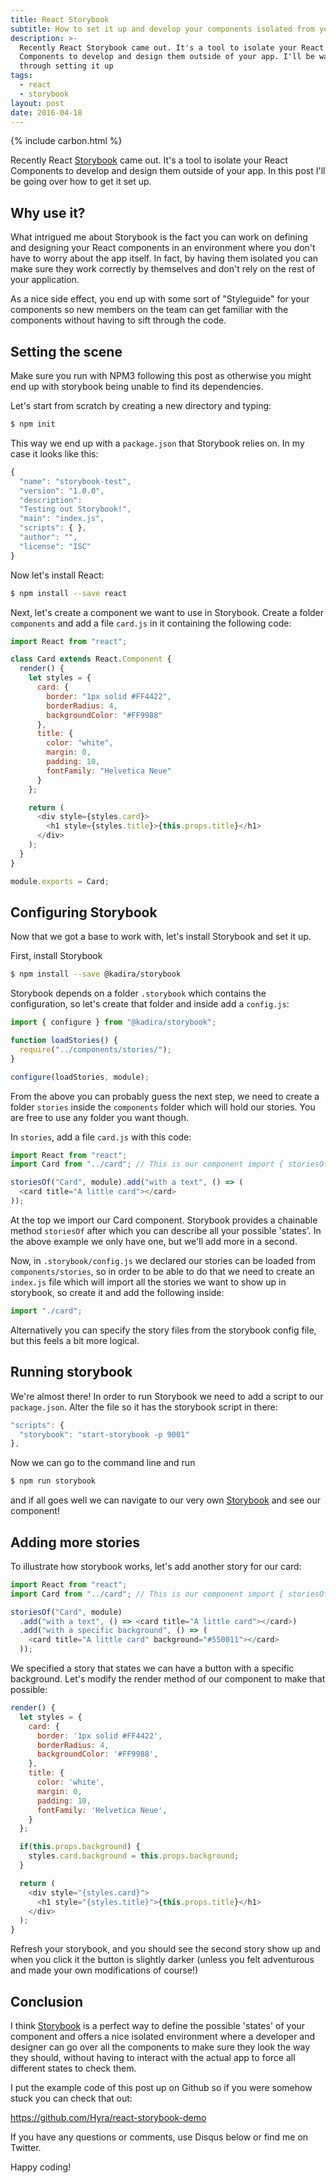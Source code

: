 ```yaml
---
title: React Storybook
subtitle: How to set it up and develop your components isolated from your app
description: >-
  Recently React Storybook came out. It's a tool to isolate your React
  Components to develop and design them outside of your app. I'll be walking
  through setting it up
tags:
  - react
  - storybook
layout: post
date: 2016-04-18
---
```


{% include carbon.html %}

Recently React [Storybook][1] came out. It's a tool to isolate your React Components to develop and design them outside of your app. In this post I'll be going over how to get it set up.

## Why use it?

What intrigued me about Storybook is the fact you can work on defining and designing your React components in an environment where you don't have to worry about the app itself. In fact, by having them isolated you can make sure they work correctly by themselves and don't rely on the rest of your application.

As a nice side effect, you end up with some sort of "Styleguide" for your components so new members on the team can get familiar with the components without having to sift through the code.

<!-- Rectangle Ad -->

<!-- <center>
<ins class="adsbygoogle"
     style="display:inline-block;width:336px;height:280px"
     data-ad-client="ca-pub-0534492338431642"
     data-ad-slot="3199566305"></ins>
</center>
<script>
(adsbygoogle = window.adsbygoogle || []).push({});
</script> -->

## Setting the scene

Make sure you run with NPM3 following this post as otherwise you might end up with storybook being unable to find its dependencies.

Let's start from scratch by creating a new directory and typing:

```bash
$ npm init
```

This way we end up with a `package.json` that Storybook relies on. In my case it looks like this:

```javascript
{
  "name": "storybook-test",
  "version": "1.0.0",
  "description":
  "Testing out Storybook!",
  "main": "index.js",
  "scripts": { },
  "author": "",
  "license": "ISC"
}
```

Now let's install React:

```bash
$ npm install --save react
```

Next, let's create a component we want to use in Storybook. Create a folder `components` and add a file `card.js` in it containing the following code:

```javascript
import React from "react";

class Card extends React.Component {
  render() {
    let styles = {
      card: {
        border: "1px solid #FF4422",
        borderRadius: 4,
        backgroundColor: "#FF9988"
      },
      title: {
        color: "white",
        margin: 0,
        padding: 10,
        fontFamily: "Helvetica Neue"
      }
    };

    return (
      <div style={styles.card}>
        <h1 style={styles.title}>{this.props.title}</h1>
      </div>
    );
  }
}

module.exports = Card;
```

## Configuring Storybook

Now that we got a base to work with, let's install Storybook and set it up.

First, install Storybook

```bash
$ npm install --save @kadira/storybook
```

Storybook depends on a folder `.storybook` which contains the configuration, so let's create that folder and inside add a `config.js`:

```javascript
import { configure } from "@kadira/storybook";

function loadStories() {
  require("../components/stories/");
}

configure(loadStories, module);
```

From the above you can probably guess the next step, we need to create a folder `stories` inside the `components` folder which will hold our stories. You are free to use any folder you want though.

In `stories`, add a file `card.js` with this code:

```javascript
import React from "react";
import Card from "../card"; // This is our component import { storiesOf, action } from '@kadira/storybook';

storiesOf("Card", module).add("with a text", () => (
  <card title="A little card"></card>
));
```

At the top we import our Card component. Storybook provides a chainable method `storiesOf` after which you can describe all your possible 'states'. In the above example we only have one, but we'll add more in a second.

Now, in `.storybook/config.js` we declared our stories can be loaded from `components/stories`, so in order to be able to do that we need to create an `index.js` file which will import all the stories we want to show up in storybook, so create it and add the following inside:

```javascript
import "./card";
```

Alternatively you can specify the story files from the storybook config file, but this feels a bit more logical.

## Running storybook

We're almost there! In order to run Storybook we need to add a script to our `package.json`. Alter the file so it has the storybook script in there:

```javascript
"scripts": {
  "storybook": "start-storybook -p 9001"
},
```

Now we can go to the command line and run

```bash
$ npm run storybook
```

and if all goes well we can navigate to our very own [Storybook](http://localhost:9001) and see our component!

## Adding more stories

To illustrate how storybook works, let's add another story for our card:

```javascript
import React from "react";
import Card from "../card"; // This is our component import { storiesOf, action } from '@kadira/storybook';

storiesOf("Card", module)
  .add("with a text", () => <card title="A little card"></card>)
  .add("with a specific background", () => (
    <card title="A little card" background="#550011"></card>
  ));
```

We specified a story that states we can have a button with a specific background. Let's modify the render method of our component to make that possible:

```javascript
render() {
  let styles = {
    card: {
      border: '1px solid #FF4422',
      borderRadius: 4,
      backgroundColor: '#FF9988',
    },
    title: {
      color: 'white',
      margin: 0,
      padding: 10,
      fontFamily: 'Helvetica Neue',
    }
  };

  if(this.props.background) {
    styles.card.background = this.props.background;
  }

  return (
    <div style="{styles.card}">
      <h1 style="{styles.title}">{this.props.title}</h1>
    </div>
  );
}
```

Refresh your storybook, and you should see the second story show up and when you click it the button is slightly darker (unless you felt adventurous and made your own modifications of course!)

## Conclusion

I think [Storybook][1] is a perfect way to define the possible 'states' of your component and offers a nice isolated environment where a developer and designer can go over all the components to make sure they look the way they should, without having to interact with the actual app to force all different states to check them.

I put the example code of this post up on Github so if you were somehow stuck you can check that out:

<https://github.com/Hyra/react-storybook-demo>

If you have any questions or comments, use Disqus below or find me on Twitter.

Happy coding!

[1]: https://github.com/kadirahq/react-storybook
